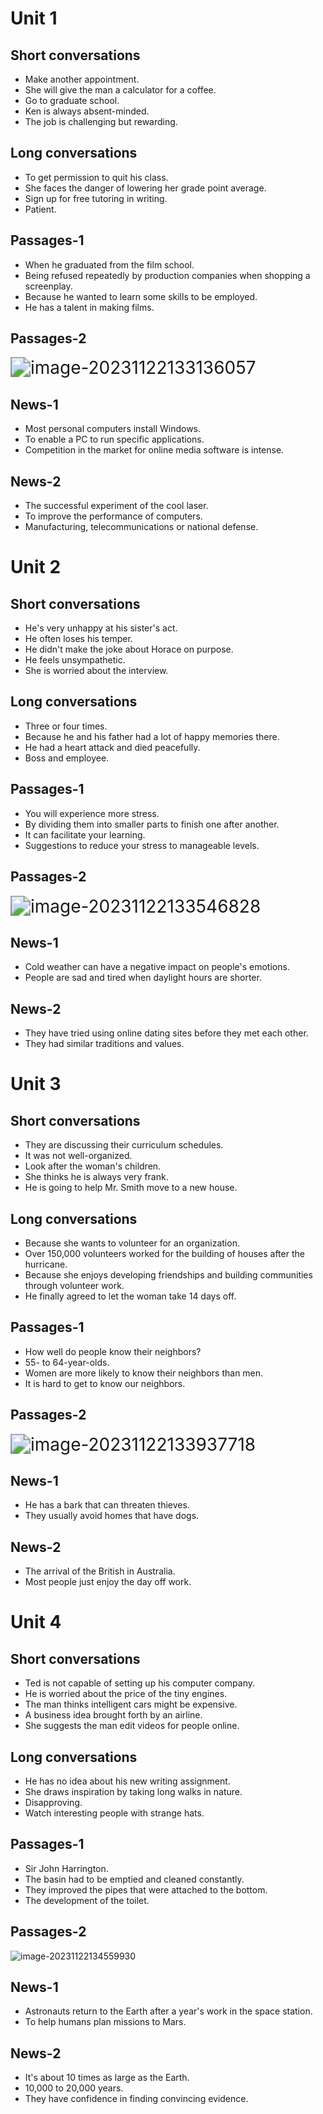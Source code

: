 # Unit 1

## Short conversations

- Make another appointment.
- She will give the man a calculator for a coffee.
- Go to graduate school.
- Ken is always absent-minded.
- The job is challenging but rewarding.

## Long conversations

- To get permission to quit his class.
- She faces the danger of lowering her grade point average.
- Sign up for free tutoring in writing.
- Patient.

## Passages-1

- When he graduated from the film school.
- Being refused repeatedly by production companies when shopping a screenplay.
- Because he wanted to learn some skills to be employed.
- He has a talent in making films.

## Passages-2

<img src="C:\Users\31261\AppData\Roaming\Typora\typora-user-images\image-20231122133136057.png" alt="image-20231122133136057" style="zoom: 200%;" />

## News-1

- Most personal computers install Windows.
- To enable a PC to run specific applications.
- Competition in the market for online media software is intense.

## News-2

- The successful experiment of the cool laser.
- To improve the performance of computers.
- Manufacturing, telecommunications or national defense.

# Unit 2

## Short conversations

- He's very unhappy at his sister's act.
- He often loses his temper.
- He didn't make the joke about Horace on purpose.
- He feels unsympathetic.
- She is worried about the interview.

## Long conversations

- Three or four times.
- Because he and his father had a lot of happy memories there.
- He had a heart attack and died peacefully.
- Boss and employee.

## Passages-1

- You will experience more stress.
- By dividing them into smaller parts to finish one after another.
- It can facilitate your learning.
- Suggestions to reduce your stress to manageable levels.

## Passages-2

<img src="C:\Users\31261\AppData\Roaming\Typora\typora-user-images\image-20231122133546828.png" alt="image-20231122133546828" style="zoom:200%;" />

## News-1

- Cold weather can have a negative impact on people's emotions.
- People are sad and tired when daylight hours are shorter.

## News-2

- They have tried using online dating sites before they met each other.
- They had similar traditions and values.

# Unit 3

## Short conversations

- They are discussing their curriculum schedules.
- It was not well-organized.
- Look after the woman's children.
- She thinks he is always very frank.
- He is going to help Mr. Smith move to a new house.

## Long conversations

- Because she wants to volunteer for an organization.
- Over 150,000 volunteers worked for the building of houses after the hurricane.
- Because she enjoys developing friendships and building communities through volunteer work.
- He finally agreed to let the woman take 14 days off.

## Passages-1

- How well do people know their neighbors?
- 55- to 64-year-olds.
- Women are more likely to know their neighbors than men.
- It is hard to get to know our neighbors.

## Passages-2

<img src="C:\Users\31261\AppData\Roaming\Typora\typora-user-images\image-20231122133937718.png" alt="image-20231122133937718" style="zoom:200%;" />

## News-1

- He has a bark that can threaten thieves.
- They usually avoid homes that have dogs.

## News-2

- The arrival of the British in Australia.
- Most people just enjoy the day off work.

# Unit 4

## Short conversations

- Ted is not capable of setting up his computer company.
- He is worried about the price of the tiny engines.
- The man thinks intelligent cars might be expensive.
- A business idea brought forth by an airline.
- She suggests the man edit videos for people online.

## Long conversations

- He has no idea about his new writing assignment.
- She draws inspiration by taking long walks in nature.
- Disapproving.
- Watch interesting people with strange hats.

## Passages-1

- Sir John Harrington.
- The basin had to be emptied and cleaned constantly.
- They improved the pipes that were attached to the bottom.
- The development of the toilet.

## Passages-2

![image-20231122134559930](C:\Users\31261\AppData\Roaming\Typora\typora-user-images\image-20231122134559930.png)

## News-1

- Astronauts return to the Earth after a year's work in the space station.
- To help humans plan missions to Mars.

## News-2

- It's about 10 times as large as the Earth.
- 10,000 to 20,000 years.
- They have confidence in finding convincing evidence.
